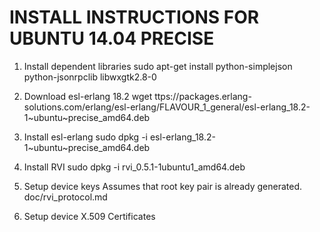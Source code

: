 # INSTALL INSTRUCTIONS FOR UBUNTU 14.04 PRECISE

1. Install dependent libraries
sudo apt-get install python-simplejson python-jsonrpclib libwxgtk2.8-0

2. Download esl-erlang 18.2
wget ttps://packages.erlang-solutions.com/erlang/esl-erlang/FLAVOUR_1_general/esl-erlang_18.2-1~ubuntu~precise_amd64.deb

3. Install esl-erlang
sudo dpkg -i esl-erlang_18.2-1~ubuntu~precise_amd64.deb

4. Install RVI
sudo dpkg -i rvi_0.5.1-1ubuntu1_amd64.deb

5. Setup device keys
Assumes that root key pair is already generated.
doc/rvi_protocol.md

6. Setup device X.509 Certificates

